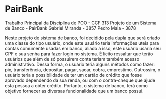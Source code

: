 # PairBank
Trabalho Principal da Disciplina de POO - CCF 313 Projeto de um Sistema de Banco - PairBank Gabriel Miranda - 3857 Pedro Maia - 3878

Neste projeto de sistema de banco, foi decidido pela dupla que será criado uma classe do tipo usuário,
onde este usuário teria informações uteis para contas comumente usadas em banco, aliado a isso, este usuário usaria seu CPF
e sua senha para fazer login no sistema. É lícito ressaltar que terão usuários que além de só possuirem conta teriam também acesso administrativo.
Dessa forma, o usuário teria alguns métodos como fazer: pix, transferência, depositar, pagar, sacar, cobra, emprestimo.
Outrossim, o usuário teria a possibilidade de ter um cartão de crédito que fosse aprovado dependendo da sua renda,
ou com o contra-cheque que ajude esta pessoa a obter crédito. Portanto, o sistema de banco, terá como objetivo fornecer as diversas funcionalidade que um banco possui.
